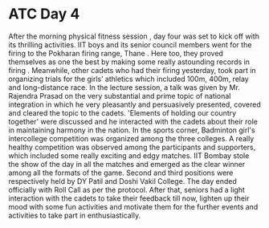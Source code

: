 # ATC Day 4

After the morning physical fitness session , day four was set to kick off with its thrilling activities. IIT boys and its senior
council members went for the firing to the Pokharan firing range, Thane . Here too, they proved themselves as one the best by making
some really astounding records in firing . Meanwhile, other cadets who had their firing yesterday, took part in organizing trials for
the girls’ athletics which included 100m, 400m, relay and long-distance race. In the lecture session, a talk was given by Mr. Rajendra
Prasad on the very substantial and prime topic of national integration in which he very pleasantly and persuasively presented, covered
and cleared the topic to the cadets. 'Elements of holding our country together' were discussed and he interacted with the cadets about
their role in maintaining harmony in the nation. In the sports corner, Badminton girl's intercollege competition was organized among
the three colleges. A really healthy competition was observed among the participants and supporters, which included some really exciting
and edgy matches. IIT Bombay stole the show of the day in all the matches and emerged as the clear winner among all the formats of the
game. Second and third positions were respectively held by DY Patil and Doshi Vakil College. The day ended officially with Roll Call
as per the protocol. After that, seniors had a light interaction with the cadets to take their feedback till now, lighten up their mood
with some fun activities and motivate them for the further events and activities to take part in enthusiastically. 
